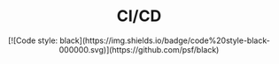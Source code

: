 <div align="center">
    <h1>CI/CD</h1>
    [![Code style: black](https://img.shields.io/badge/code%20style-black-000000.svg)](https://github.com/psf/black)
</div>
